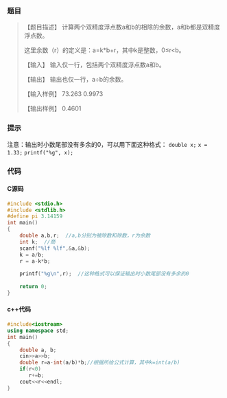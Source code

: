 ### 题目

> 【题目描述】
> 计算两个双精度浮点数a和b的相除的余数，a和b都是双精度浮点数。
>
> 这里余数（r）的定义是：a=k*b+r，其中k是整数，0≤r<b。
>
> 【输入】
> 输入仅一行，包括两个双精度浮点数a和b。
>
> 【输出】
> 输出也仅一行，a÷b的余数。
>
> 【输入样例】
> 73.263 0.9973
>
> 【输出样例】
> 0.4601

### 提示

注意：输出时小数尾部没有多余的0，可以用下面这种格式：
`double x;`
`x = 1.33;`
`printf("%g", x);`

### 代码

#### C源码

```c++
#include <stdio.h>
#include <stdlib.h>
#define pi 3.14159
int main()
{
    double a,b,r;  //a,b分别为被除数和除数，r为余数
    int k;  //商
    scanf("%lf %lf",&a,&b);
    k = a/b;
    r = a-k*b;
 
    printf("%g\n",r);  //这种格式可以保证输出时小数尾部没有多余的0
 
    return 0;
}
```

#### **c++代码** 

```c++
#include<iostream>
using namespace std;
int main()
{
    double a, b;
    cin>>a>>b;
    double r=a-int(a/b)*b;//根据所给公式计算，其中k=int(a/b)
    if(r<0)
       r+=b;
    cout<<r<<endl;
}
```

